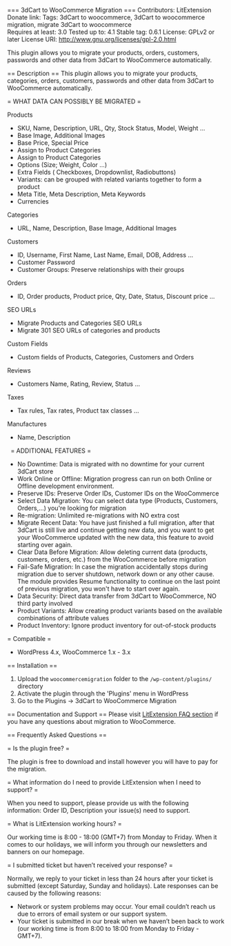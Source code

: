 === 3dCart to WooCommerce Migration ===
Contributors: LitExtension
Donate link: 
Tags: 3dCart to woocommerce, 3dCart to woocommerce migration, migrate 3dCart to woocommerce  
Requires at least: 3.0
Tested up to: 4.1
Stable tag: 0.6.1
License: GPLv2 or later
License URI: http://www.gnu.org/licenses/gpl-2.0.html

This plugin allows you to migrate your products, orders, customers, passwords and other data from 3dCart to WooCommerce automatically.

== Description ==
This plugin allows you to migrate your products, categories, orders, customers, passwords and other data from 3dCart to WooCommerce automatically. 

= WHAT DATA CAN POSSIBLY BE MIGRATED =


Products
* SKU, Name, Description, URL, Qty, Stock Status, Model, Weight ...
* Base Image, Additional Images
* Base Price, Special Price
* Assign to Product Categories
* Assign to Product Categories
* Options (Size; Weight, Color ...)
* Extra Fields ( Checkboxes, Dropdownlist, Radiobuttons)
* Variants: can be grouped with related variants together to form a product
* Meta Title, Meta Description, Meta Keywords
* Currencies

Categories
* URL, Name, Description, Base Image, Additional Images

Customers
* ID, Username, First Name, Last Name, Email, DOB, Address ...
* Customer Password
* Customer Groups: Preserve relationships with their groups

Orders
* ID, Order products, Product price, Qty, Date, Status, Discount price ...

SEO URLs
* Migrate Products and Categories SEO URLs
* Migrate 301 SEO URLs of categories and products

Custom Fields
* Custom fields of Products, Categories, Customers and Orders

Reviews
* Customers Name, Rating, Review, Status ...

Taxes
* Tax rules, Tax rates, Product tax classes ...

Manufactures
* Name, Description

 
= ADDITIONAL FEATURES =
* No Downtime: Data is migrated with no downtime for your current 3dCart store
* Work Online or Offline: Migration progress can run on both Online or Offline development environment.
* Preserve IDs: Preserve Order IDs, Customer IDs on the WooCommerce
* Select Data Migration: You can select data type (Products, Customers, Orders,...) you're looking for migration
* Re-migration: Unlimited re-migrations with NO extra cost
* Migrate Recent Data: You have just finished a full migration, after that 3dCart is still live and continue getting new data, and you want to get your WooCommerce updated with the new data, this feature to avoid starting over again.
* Clear Data Before Migration: Allow deleting current data (products, customers, orders, etc.) from the WooCommerce before migration
* Fail-Safe Migration: In case the migration accidentally stops during migration due to server shutdown, network down or any other cause. The module provides Resume functionality to continue on the last point of previous migration, you won't have to start over again.
* Data Security: Direct data transfer from 3dCart to WooCommerce, NO third party involved
* Product Variants: Allow creating product variants based on the available combinations of attribute values
* Product Inventory: Ignore product inventory for out-of-stock products


= Compatible =
* WordPress 4.x, WooCommerce 1.x - 3.x 



== Installation ==
1. Upload the `woocommercemigration` folder to the `/wp-content/plugins/` directory
2. Activate the plugin through the 'Plugins' menu in WordPress
3. Go to the Plugins -> 3dCart to WooCommerce Migration


== Documentation and Support ==
Please visit [LitExtension FAQ section](http://litextension.com/woocommerce-migration-tool/3dCart-to-woocommerce.html) if you have any questions about migration to WooCommerce.


== Frequently Asked Questions ==

= Is the plugin free? =

The plugin is free to download and install however you will have to pay for the migration.

= What information do I need to provide LitExtension when I need to support? =

When you need to support, please provide us with the following information: Order ID, Description your issue(s) need to support. 

= What is LitExtension working hours? =

Our working time is 8:00 - 18:00 (GMT+7) from Monday to Friday. When it comes to our holidays, we will inform you through our newsletters and banners on our homepage.

= I submitted ticket but haven’t received your response? =

Normally, we reply to your ticket in less than 24 hours after your ticket is submitted (except Saturday, Sunday and holidays). Late responses can be caused by the following reasons:
* Network or system problems may occur. Your email couldn’t reach us due to errors of email system or our support system.
* Your ticket is submitted in our break when we haven’t been back to work (our working time is from 8:00 to 18:00 from Monday to Friday - GMT+7).

